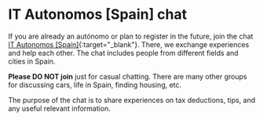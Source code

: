 # IT Autonomos [Spain] chat

If you are already an autónomo or plan to register in the future, join the
chat [IT Autonomos [Spain]](https://bit.ly/it-autonomos-spain-eng){:target="_blank"}. There, we exchange experiences and
help each other. The chat includes people from different fields and cities in Spain.

**Please DO NOT join** just for casual chatting. There are many other groups for discussing cars, life in
Spain, finding housing, etc.

The purpose of the chat is to share experiences on tax deductions, tips, and any useful relevant information.

